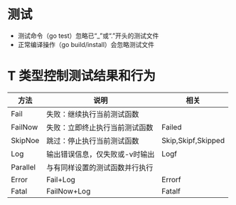 # 测试
+ 测试命令（go test）忽略已“_”或“.”开头的测试文件
+ 正常编译操作（go build/install）会忽略测试文件

# T 类型控制测试结果和行为
方法|说明|相关
---|---|---
Fail|失败：继续执行当前测试函数
FailNow|失败：立即终止执行当前测试函数|Failed
SkipNoe|跳过：停止执行当前测试函数|Skip,Skipf,Skipped
Log|输出错误信息，仅失败或-v时输出|Logf
Parallel|与有同样设置的测试函数并行执行
Error|Fail+Log|Errorf
Fatal|FailNow+Log|Fatalf